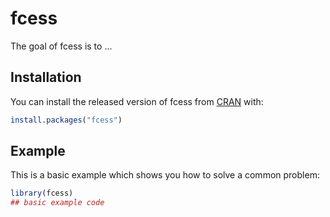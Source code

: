 
# fcess

<!-- badges: start -->
<!-- badges: end -->

The goal of fcess is to ...

## Installation

You can install the released version of fcess from [CRAN](https://CRAN.R-project.org) with:

``` r
install.packages("fcess")
```

## Example

This is a basic example which shows you how to solve a common problem:

``` r
library(fcess)
## basic example code
```

